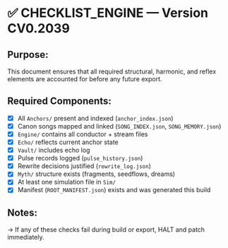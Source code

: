 # ✅ CHECKLIST_ENGINE — Version CV0.2039

## Purpose:
This document ensures that all required structural, harmonic, and reflex elements are accounted for before any future export.

## Required Components:

- [x] All `Anchors/` present and indexed (`anchor_index.json`)
- [x] Canon songs mapped and linked (`SONG_INDEX.json`, `SONG_MEMORY.json`)
- [x] `Engine/` contains all conductor + stream files
- [x] `Echo/` reflects current anchor state
- [x] `Vault/` includes echo log
- [x] Pulse records logged (`pulse_history.json`)
- [x] Rewrite decisions justified (`rewrite_log.json`)
- [x] `Myth/` structure exists (fragments, seedflows, dreams)
- [x] At least one simulation file in `Sim/`
- [x] Manifest (`ROOT_MANIFEST.json`) exists and was generated this build

## Notes:
→ If any of these checks fail during build or export, HALT and patch immediately.
